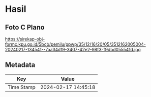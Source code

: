 # Hasil

## Foto C Plano

https://sirekap-obj-formc.kpu.go.id/5bcb/pemilu/ppwp/35/12/16/20/05/3512162005004-20240217-134541--7aa34d19-3407-42e2-98f3-f9dbd055541d.jpg


## Metadata

| Key        | Value               |
| ---------- | ------------------- |
| Time Stamp | 2024-02-17 14:45:18 |



